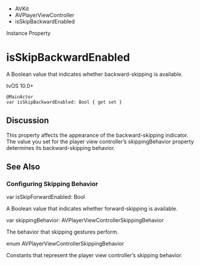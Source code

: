 

- AVKit
- AVPlayerViewController
-  isSkipBackwardEnabled 

Instance Property

# isSkipBackwardEnabled

A Boolean value that indicates whether backward-skipping is available.

tvOS 10.0+

``` source
@MainActor
var isSkipBackwardEnabled: Bool { get set }
```

## Discussion

This property affects the appearance of the backward-skipping indicator. The value you set for the player view controller’s skippingBehavior property determines its backward-skipping behavior.

## See Also

### Configuring Skipping Behavior

var isSkipForwardEnabled: Bool

A Boolean value that indicates whether forward-skipping is available.

var skippingBehavior: AVPlayerViewControllerSkippingBehavior

The behavior that skipping gestures perform.

enum AVPlayerViewControllerSkippingBehavior

Constants that represent the player view controller’s skipping behavior.

